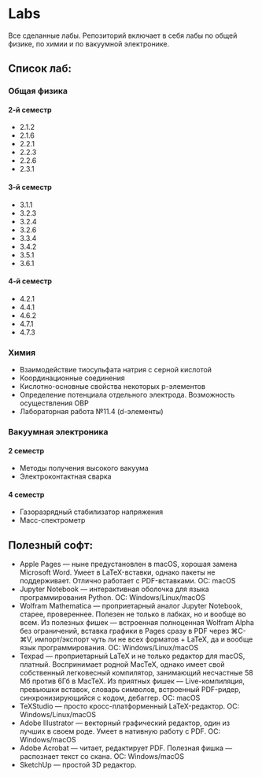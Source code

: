 # Labs
Все сделанные лабы. Репозиторий включает в себя лабы по общей физике, по химии и по вакуумной электронике.
## Список лаб:
### Общая физика
#### 2-й семестр
* 2.1.2
* 2.1.6
* 2.2.1
* 2.2.3
* 2.2.6
* 2.3.1
#### 3-й семестр
* 3.1.1
* 3.2.3
* 3.2.4
* 3.2.6
* 3.3.4
* 3.4.2
* 3.5.1
* 3.6.1
#### 4-й семестр
* 4.2.1
* 4.4.1
* 4.6.2
* 4.7.1
* 4.7.3
### Химия
* Взаимодействие тиосульфата натрия с серной кислотой
* Координационные соединения
* Кислотно-основные свойства некоторых p-элементов
* Определение потенциала отдельного электрода. Возможность осуществления ОВР
* Лабораторная работа №11.4 (d-элементы)
### Вакуумная электроника
#### 2 семестр
* Методы получения высокого вакуума
* Электроконтактная сварка
#### 4 семестр
* Газоразрядный стабилизатор напряжения
* Масс-спектрометр
## Полезный софт:
* Apple Pages — ныне предустановлен в macOS, хорошая замена Microsoft Word. Умеет в LaTeX-вставки, однако пакеты не поддерживает. Отлично работает с PDF-вставками. ОС: macOS
* Jupyter Notebook — интерактивная оболочка для языка программирования Python. ОС: Windows/Linux/macOS
* Wolfram Mathematica — проприетарный аналог Jupyter Notebook, старее, провереннее. Полезен не только в лабках, но и вообще во всем. Из полезных фишек — встроенная полноценная Wolfram Alpha без ограничений, вставка графики в Pages сразу в PDF через ⌘C-⌘V, импорт/экспорт чуть ли не всех форматов + LaTeX, да и вообще язык программирования. OC: Windows/Linux/macOS
* Texpad — проприетарный LaTeX и не только редактор для macOS, платный. Воспринимает родной MacTeX, однако имеет свой собственный легковесный компилятор, занимающий несчастные 58 Мб против 6Гб в MacTeX. Из приятных фишек — Live-компиляция, превьюшки вставок, словарь символов, встроенный PDF-ридер, синхронизирующийся с кодом, дебаггер. ОС: macOS
* TeXStudio — просто кросс-платформенный LaTeX-редактор. ОС: Windows/Linux/macOS
* Adobe Illustrator — векторный графический редактор, один из лучших в своем роде. Умеет в нативную работу с PDF. ОС: Windows/macOS
* Adobe Acrobat — читает, редактирует PDF. Полезная фишка — распознает текст со скана. ОС: Windows/macOS
* SketchUp — простой 3D редактор.
